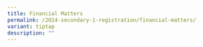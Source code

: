 ```yaml
---
title: Financial Matters
permalink: /2024-secondary-1-registration/financial-matters/
variant: tiptap
description: ""
---
```

